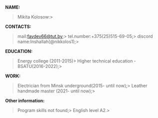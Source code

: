 **NAME:**
>Mikita Kolosow:>

**CONTACTS:**
>mail:favdev66@tut.by;>
>tel.number:+375(25)515-69-05;>
>discord name:Inshallah(@nikkolos1);>


**EDUCATION:**
>Energy college (2011-2015)>
>Higher technical education - BSATU(2016-2022);>

**WORK:**
>Electrician from Minsk underground(2015- until now);>
>Leather handmade master (2021- until now);>

**Other information:**
>Program skills not found;>
>English level  A2.>